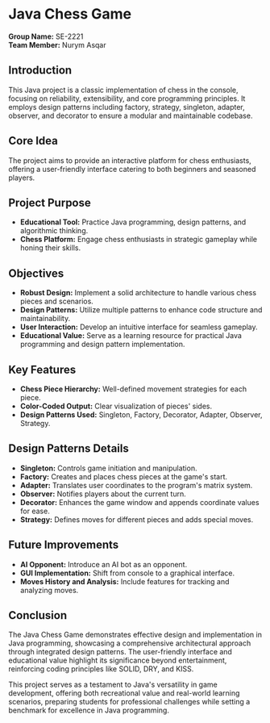 # Java Chess Game

**Group Name:** SE-2221  
**Team Member:** Nurym Asqar

## Introduction
This Java project is a classic implementation of chess in the console, focusing on reliability, extensibility, and core programming principles. It employs design patterns including factory, strategy, singleton, adapter, observer, and decorator to ensure a modular and maintainable codebase.

## Core Idea
The project aims to provide an interactive platform for chess enthusiasts, offering a user-friendly interface catering to both beginners and seasoned players.

## Project Purpose
- **Educational Tool:** Practice Java programming, design patterns, and algorithmic thinking.
- **Chess Platform:** Engage chess enthusiasts in strategic gameplay while honing their skills.

## Objectives
- **Robust Design:** Implement a solid architecture to handle various chess pieces and scenarios.
- **Design Patterns:** Utilize multiple patterns to enhance code structure and maintainability.
- **User Interaction:** Develop an intuitive interface for seamless gameplay.
- **Educational Value:** Serve as a learning resource for practical Java programming and design pattern implementation.

## Key Features
- **Chess Piece Hierarchy:** Well-defined movement strategies for each piece.
- **Color-Coded Output:** Clear visualization of pieces' sides.
- **Design Patterns Used:** Singleton, Factory, Decorator, Adapter, Observer, Strategy.

## Design Patterns Details
- **Singleton:** Controls game initiation and manipulation.
- **Factory:** Creates and places chess pieces at the game's start.
- **Adapter:** Translates user coordinates to the program's matrix system.
- **Observer:** Notifies players about the current turn.
- **Decorator:** Enhances the game window and appends coordinate values for ease.
- **Strategy:** Defines moves for different pieces and adds special moves.

## Future Improvements
- **AI Opponent:** Introduce an AI bot as an opponent.
- **GUI Implementation:** Shift from console to a graphical interface.
- **Moves History and Analysis:** Include features for tracking and analyzing moves.

## Conclusion
The Java Chess Game demonstrates effective design and implementation in Java programming, showcasing a comprehensive architectural approach through integrated design patterns. The user-friendly interface and educational value highlight its significance beyond entertainment, reinforcing coding principles like SOLID, DRY, and KISS.

This project serves as a testament to Java's versatility in game development, offering both recreational value and real-world learning scenarios, preparing students for professional challenges while setting a benchmark for excellence in Java programming.
